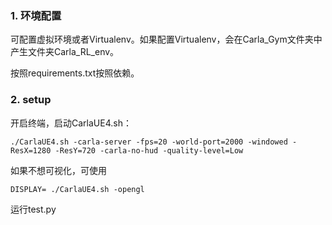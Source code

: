 ### 1. 环境配置
可配置虚拟环境或者Virtualenv。如果配置Virtualenv，会在Carla_Gym文件夹中产生文件夹Carla_RL_env。

按照requirements.txt按照依赖。

### 2. setup

开启终端，启动CarlaUE4.sh：


`./CarlaUE4.sh -carla-server -fps=20 -world-port=2000 -windowed -ResX=1280 -ResY=720 -carla-no-hud -quality-level=Low`

如果不想可视化，可使用

`DISPLAY= ./CarlaUE4.sh -opengl`



运行test.py

